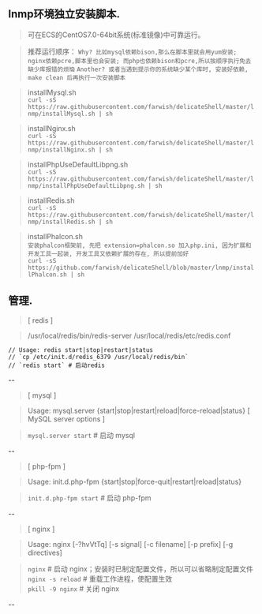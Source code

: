 ## lnmp环境独立安装脚本.

> 可在ECS的CentOS7.0-64bit系统(标准镜像)中可靠运行。

> 推荐运行顺序：
> `Why? 比如mysql依赖bison,那么在脚本里就会用yum安装; nginx依赖pcre,脚本里也会安装; 而php也依赖bison和pcre,所以按顺序执行免去缺少库报错的烦恼`
> `Another? 或者当遇到提示你的系统缺少某个库时, 安装好依赖, make clean 后再执行一次安装脚本`

>    installMysql.sh  
>    `curl -sS https://raw.githubusercontent.com/farwish/delicateShell/master/lnmp/installMysql.sh | sh`  

>    installNginx.sh  
>    `curl -sS https://raw.githubusercontent.com/farwish/delicateShell/master/lnmp/installNginx.sh | sh`  

>    installPhpUseDefaultLibpng.sh  
>    `curl -sS https://raw.githubusercontent.com/farwish/delicateShell/master/lnmp/installPhpUseDefaultLibpng.sh | sh`  

>    installRedis.sh  
>    `curl -sS https://raw.githubusercontent.com/farwish/delicateShell/master/lnmp/installRedis.sh | sh`  

>    installPhalcon.sh  
>    `安装phalcon框架前, 先把 extension=phalcon.so 加入php.ini, 因为扩展和开发工具一起装, 开发工具又依赖扩展的存在, 所以提前加好`  
>    `curl -sS https://github.com/farwish/delicateShell/blob/master/lnmp/installPhalcon.sh | sh`  

## 管理.

> [ redis ]

> /usr/local/redis/bin/redis-server /usr/local/redis/etc/redis.conf

```
// Usage: redis start|stop|restart|status  
// `cp /etc/init.d/redis_6379 /usr/local/redis/bin`  
// `redis start` # 启动redis  
```

--

> [ mysql ]

> Usage: mysql.server  {start|stop|restart|reload|force-reload|status}  [ MySQL server options ]

> `mysql.server start` # 启动 mysql

--

> [ php-fpm ]

> Usage: init.d.php-fpm {start|stop|force-quit|restart|reload|status}

> `init.d.php-fpm start` # 启动 php-fpm

--

> [ nginx ]

> Usage: nginx [-?hvVtTq] [-s signal] [-c filename] [-p prefix] [-g directives]

> `nginx`  # 启动 nginx；安装时已制定配置文件，所以可以省略制定配置文件  
> `nginx -s reload` # 重载工作进程，使配置生效  
> `pkill -9 nginx` # 关闭 nginx  

--
